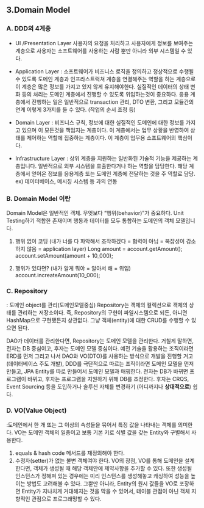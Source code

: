 ## 3.Domain Model

### A. DDD의 4계층
- UI /Presentation Layer 
 사용자의 요청을 처리하고 사용자에게 정보를 보여주는 계층으로 사용자는 소프트웨어를 사용하는 사람 뿐만 아니라 외부 시스템일 수 있다.

- Application Layer 
 : 소프트웨어가 비즈니스 로직을 정의하고 정상적으로 수행될 수 있도록 도메인 계층과 인프라스트럭쳐 계층을 연결해주는 역할을 하는 계층으로 이 계층은 많은 정보를 가지고 있지 않게 유지해야한다. 실질적인 데이터의 상태 변화 등의 처리는 도메인 계층에서 진행할 수 있도록 위임하는것이 중요하다. 응용 계층에서 진행하는 일은 일반적으로 transaction 관리, DTO 변환, 그리고 모듈간의 연계 이렇게 3가지를 들 수 있다. (작업의 순서 조정 등)

- Domain Layer 
: 비즈니스 규칙, 정보에 대한 실질적인 도메인에 대한 정보를 가지고 있으며 이 모든것을 책임지는 계층이다. 이 계층에서는 업무 상황을 반영하여 상태를 제어하는 역할에 집중하는 계층이다. 이 계층이 업무용 소프트웨어의 핵심이다.

- Infrastructure Layer 
: 상위 계층을 지원하는 일반화된 기술적 기능을 제공하는 계층입니다. 일반적으로 외부 시스템을 호출한다거나 하는 역할을 담당한다. 해당 계층에서 얻어온 정보를 응용계층 또는 도메인 계층에 전달하는 것을 주 역할로 담당. ex) 데이터베이스, 메시징 시스템 등 과의 연동

### B. Domain Model 이란
Domain Model은 일반적인 객체. 무엇보다 “행위(behavior)”가 중요하다. Unit Testing하기 적합한 존재이며 행동과 데이터를 모두 통합하는 도메인의 객체 모델입니다.

1) 행위 없이 코딩 (내가 너를 다 파악해서 조작하겠다 = 협력이 아님 = 복잡성이 감소하지 않음 = application layer) 
Long amount = account.getAmount();
account.setAmount(amount + 10_000);

2) 행위가 있다면? (내가 알게 뭐야 = 알아서 해 = 위임)
account.increateAmount(10_000);

### C. Repository 
: 도메인 object를 관리(도메인모델중심)
Repository는 객체의 컬렉션으로 객체의 상태를 관리하는 저장소이다. 즉, Repository의 구현이 파일시스템으로 되든, 아니면 HashMap으로 구현됐든지 상관없다. 그냥 객체(entity)에 대한 CRUD를 수행할 수 있으면 된다.

DAO가 데이터를 관리한다면, Repository는 도메인 모델을 관리한다. 거칠게 말하면, 전자는 DB 중심이고, 후자는 도메인 모델 중심이다.
예전 기술을 활용하는 조직이라면 ERD를 먼저 그리고 나서 DAO와 VO(DTO)를 사용하는 방식으로 개발을 진행할 거고(데이터베이스 주도 개발), DDD를 극단적으로 따르는 조직이라면 도메인 모델을 먼저 만들고, JPA Entity를 따로 만들어서 도메인 모델과 매핑한다. 전자는 DB가 바뀌면 프로그램이 바뀌고, 후자는 프로그램을 지원하기 위해 DB를 조정한다. 후자는 CRQS, Event Sourcing 등을 도입하거나 솔루션 자체를 변경하기 (어디까지나 **상대적으로**) 쉽다.

### D. VO(Value Object) 
:도메인에서 한 개 또는 그 이상의 속성들을 묶어서 특정 값을 나타내는 객체를 의미한다. 
VO는 도메인 객체의 일종이고 보통 기본 키로 식별 값을 갖는 Entity와 구별해서 사용한다.
1) equals & hash code 메서드를 재정의해야 한다.
2) 수정자(setter)가 없는 불변 객체여야 한다.
VO의 장점, VO를 통해 도메인을 설계한다면, 객체가 생성될 때 해당 객체안에 제약사항을 추가할 수 있다.
또한 생성될 인스턴스가 정해져 있는 경우에는 미리 인스턴스를 생성해놓고 캐싱하여 성능을 높이는 방법도 고려해볼 수 있다. 
그뿐만 아니라, Entity의 원시 값들을 VO로 포장하면 Entity가 지나치게 거대해지는 것을 막을 수 있어서, 테이블 관점이 아닌 객체 지향적인 관점으로 프로그래밍할 수 있다.